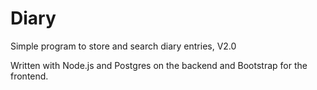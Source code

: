 Diary
=====
Simple program to store and search diary entries, V2.0

Written with Node.js and Postgres on the backend and Bootstrap for the frontend.

